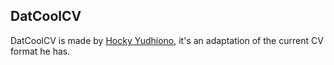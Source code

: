 ## DatCoolCV

DatCoolCV is made by [Hocky Yudhiono](github.com/hockyy), it's an adaptation of the current CV format he has.
